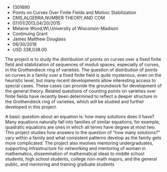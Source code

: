 
* 1301690
* Points on Curves Over Finite Fields and Motivic Stabilization
* DMS,ALGEBRA,NUMBER THEORY,AND COM
* 07/01/2013,04/20/2015
* Melanie Wood,WI,University of Wisconsin-Madison
* Continuing Grant
* James Matthew Douglass
* 06/30/2018
* USD 338,038.00

The project is to study the distribution of points on curves over a fixed finite
field and stabilization of sequences of moduli spaces, especially of curves, in
the Grothendieck ring of varieties. The question of distribution of points on
curves in a family over a fixed finite field is quite mysterious, even on the
heuristic level, but many recent developments allow interesting access to
special cases. These cases can provide the groundwork for development of the
general theory. Related questions of counting points on varieties over finite
fields have recently been determined to reflect a deeper structure in the
Grothendieck ring of varieties, which will be studied and further developed in
this project.

A basic question about an equation is: how many solutions does it have? Many
equations naturally fall into families of similar equations, for example,
quadratic equations are ones in which all terms have degree at most two. This
project studies how answers to the question of "how many solutions?" vary within
a family and what consistent patterns develop as the family gets more
complicated. The project also involves mentoring undergraduates, supporting
infrastructure for networking and mentoring of women in mathematics,
dissemination of mathematical ideas to middle school students, high school
students, college non-math majors, and the general public, and mentoring and
training graduate students
